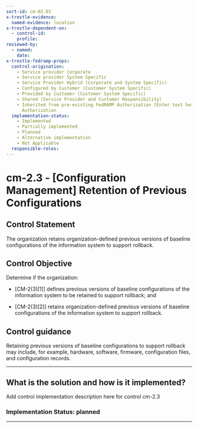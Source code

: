 ```yaml
---
sort-id: cm-02.03
x-trestle-evidence:
  named-evidence: location
x-trestle-dependent-on:
  - control-id:
    profile:
reviewed-by:
  - named:
    date:
x-trestle-fedramp-props:
  control-origination:
    - Service provider Corporate
    - Service provider System Specific
    - Service Provider Hybrid (Corporate and System Specific)
    - Configured by Customer (Customer System Specific)
    - Provided by Customer (Customer System Specific)
    - Shared (Service Provider and Customer Responsibility)
    - Inherited from pre-existing FedRAMP Authorization [Enter text here], Date of
      Authorization
  implementation-status:
    - Implemented
    - Partially implemented
    - Planned
    - Alternative implementation
    - Not Applicable
  responsible-roles:
---
```


# cm-2.3 - \[Configuration Management\] Retention of Previous Configurations

## Control Statement

The organization retains organization-defined previous versions of baseline configurations of the information system to support rollback.

## Control Objective

Determine if the organization:

- \[CM-2(3)[1]\] defines previous versions of baseline configurations of the information system to be retained to support rollback; and

- \[CM-2(3)[2]\] retains organization-defined previous versions of baseline configurations of the information system to support rollback.

## Control guidance

Retaining previous versions of baseline configurations to support rollback may include, for example, hardware, software, firmware, configuration files, and configuration records.

______________________________________________________________________

## What is the solution and how is it implemented?

Add control implementation description here for control cm-2.3

### Implementation Status: planned

______________________________________________________________________
